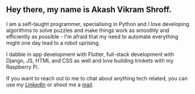 ## Hey there, my name is Akash Vikram Shroff.

I am a self-taught programmer, specialising in Python and I love developing algorithms to solve puzzles and make things work as smoothly and efficiently as possible - I'm afraid that my need to automate everything might one day lead to a robot uprising.

I dabble in app development with Flutter, full-stack development with Django, JS, HTML and CSS as well and love building trinkets with my Raspberry Pi.

If you want to reach out to me to chat about anything tech related, you can use my [LinkedIn](http://www.linkedin.com/in/akash-vikram-shroff) or shoot me a [mail](mailto:akushroff@gmail.com).
